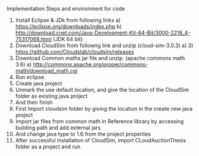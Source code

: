 Implementation Steps and environment for code
1)	Install Eclipse & JDk from following links
  a)	https://eclipse.org/downloads/index.php 
  b)	http://download.cnet.com/Java-Development-Kit-64-Bit/3000-2218_4-75317068.html (JDK 64 bit)
2) Download CloudSim from followng link and unzip  (cloud-sim-3.0.3)
  a) 3)	https://github.com/Cloudslab/cloudsim/releases
3) Download Common maths jar file and unzip. (apache commons math 3.6)
   a) http://commons.apache.org/proper/commons-math/download_math.cgi
4) Run eclipse
5) Create java project
6) Unmark the use default location, and give the location of the CloudSim folder as existing java project
7) And then finish
8) First Import cloudsim folder by giving the location in the create new java project
9)	Import jar files from common math in Reference library by accessing building path and add external jars
10)	And change java type to 1.6 from the project properties
11) After successful installation of CloudSim, import CLoudAuctionThesis folder as a project and run
